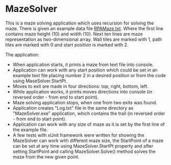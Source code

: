 # MazeSolver

This is a maze solving application which uses recursion for solving the maze. There is given an example data file [RPAMaze.txt](MazeSolver/RPAMaze.txt). Where the first line contains maze height (10) and width (10). Next ten lines are maze representation as two-dimensional array. Wall tiles are marked with 1, path tiles are marked with 0 and start position is 
marked with 2.

The application:
- When application starts, it prints a maze from text file into console.
- Application can work with any start position which could be set in an example text file placing
  number 2 in a desired position or from the code using MaseSolver.StartPt.
- Moves to exit are made in four directions: top, right, bottom, left.
- While application works, it prints moves directions into console (in reversed order - from end to start point).
- Maze solving application stops, when one from two exits was found.
- Application creates "Log.txt" file in the same directory as "MazeSolver.exe" application, which contains the trail
  (in reversed order - from end to start point).
- Application can work with any size of maze as it is set by the first line of the example file.
- A few tests with xUnit framework were written for showing the MazeSolver can work with different maze size,
  the StartPoint of a maze can be set at any time using MazeSolver.StartPt property and after setting StartPoint
  and calling MazeSolver.Solve() method solves the maze from the new given point.
